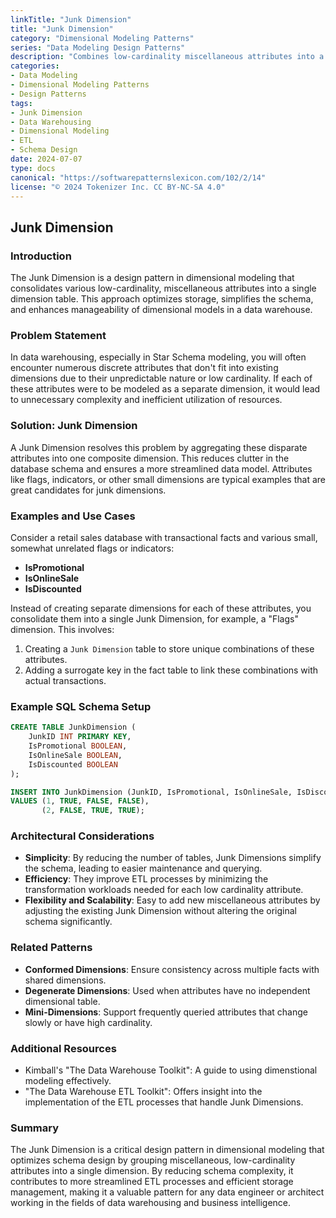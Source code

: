 ```yaml
---
linkTitle: "Junk Dimension"
title: "Junk Dimension"
category: "Dimensional Modeling Patterns"
series: "Data Modeling Design Patterns"
description: "Combines low-cardinality miscellaneous attributes into a single dimension table, optimizing storage and simplifying schema design."
categories:
- Data Modeling
- Dimensional Modeling Patterns
- Design Patterns
tags:
- Junk Dimension
- Data Warehousing
- Dimensional Modeling
- ETL
- Schema Design
date: 2024-07-07
type: docs
canonical: "https://softwarepatternslexicon.com/102/2/14"
license: "© 2024 Tokenizer Inc. CC BY-NC-SA 4.0"
---
```


## Junk Dimension

### Introduction
The Junk Dimension is a design pattern in dimensional modeling that consolidates various low-cardinality, miscellaneous attributes into a single dimension table. This approach optimizes storage, simplifies the schema, and enhances manageability of dimensional models in a data warehouse.

### Problem Statement
In data warehousing, especially in Star Schema modeling, you will often encounter numerous discrete attributes that don't fit into existing dimensions due to their unpredictable nature or low cardinality. If each of these attributes were to be modeled as a separate dimension, it would lead to unnecessary complexity and inefficient utilization of resources.

### Solution: Junk Dimension
A Junk Dimension resolves this problem by aggregating these disparate attributes into one composite dimension. This reduces clutter in the database schema and ensures a more streamlined data model. Attributes like flags, indicators, or other small dimensions are typical examples that are great candidates for junk dimensions.

### Examples and Use Cases
Consider a retail sales database with transactional facts and various small, somewhat unrelated flags or indicators:
- **IsPromotional**
- **IsOnlineSale**
- **IsDiscounted**

Instead of creating separate dimensions for each of these attributes, you consolidate them into a single Junk Dimension, for example, a "Flags" dimension. This involves:
1. Creating a `Junk Dimension` table to store unique combinations of these attributes.
2. Adding a surrogate key in the fact table to link these combinations with actual transactions.

### Example SQL Schema Setup

```sql
CREATE TABLE JunkDimension (
    JunkID INT PRIMARY KEY,
    IsPromotional BOOLEAN,
    IsOnlineSale BOOLEAN,
    IsDiscounted BOOLEAN
);

INSERT INTO JunkDimension (JunkID, IsPromotional, IsOnlineSale, IsDiscounted)
VALUES (1, TRUE, FALSE, FALSE),
       (2, FALSE, TRUE, TRUE);
```

### Architectural Considerations
- **Simplicity**: By reducing the number of tables, Junk Dimensions simplify the schema, leading to easier maintenance and querying.
- **Efficiency**: They improve ETL processes by minimizing the transformation workloads needed for each low cardinality attribute.
- **Flexibility and Scalability**: Easy to add new miscellaneous attributes by adjusting the existing Junk Dimension without altering the original schema significantly.

### Related Patterns
- **Conformed Dimensions**: Ensure consistency across multiple facts with shared dimensions.
- **Degenerate Dimensions**: Used when attributes have no independent dimensional table.
- **Mini-Dimensions**: Support frequently queried attributes that change slowly or have high cardinality.

### Additional Resources
- Kimball's "The Data Warehouse Toolkit": A guide to using dimenstional modeling effectively.
- "The Data Warehouse ETL Toolkit": Offers insight into the implementation of the ETL processes that handle Junk Dimensions.

### Summary
The Junk Dimension is a critical design pattern in dimensional modeling that optimizes schema design by grouping miscellaneous, low-cardinality attributes into a single dimension. By reducing schema complexity, it contributes to more streamlined ETL processes and efficient storage management, making it a valuable pattern for any data engineer or architect working in the fields of data warehousing and business intelligence.
